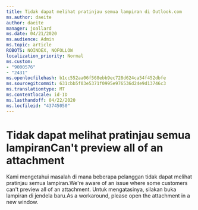 ```yaml
---
title: Tidak dapat melihat pratinjau semua lampiran di Outlook.com
ms.author: daeite
author: daeite
manager: joallard
ms.date: 04/21/2020
ms.audience: Admin
ms.topic: article
ROBOTS: NOINDEX, NOFOLLOW
localization_priority: Normal
ms.custom:
- "9000576"
- "2431"
ms.openlocfilehash: b1cc552aa06f568ebb9ec728d624ca54f452dbfe
ms.sourcegitcommit: 631cbb5f03e5371f0995e976536d24e9d13746c3
ms.translationtype: MT
ms.contentlocale: id-ID
ms.lasthandoff: 04/22/2020
ms.locfileid: "43745050"
---
```

# <a name="cant-preview-all-of-an-attachment"></a><span data-ttu-id="04e36-102">Tidak dapat melihat pratinjau semua lampiran</span><span class="sxs-lookup"><span data-stu-id="04e36-102">Can't preview all of an attachment</span></span>

<span data-ttu-id="04e36-103">Kami mengetahui masalah di mana beberapa pelanggan tidak dapat melihat pratinjau semua lampiran.</span><span class="sxs-lookup"><span data-stu-id="04e36-103">We're aware of an issue where some customers can't preview all of an attachment.</span></span> <span data-ttu-id="04e36-104">Untuk mengatasinya, silakan buka lampiran di jendela baru.</span><span class="sxs-lookup"><span data-stu-id="04e36-104">As a workaround, please open the attachment in a new window.</span></span>